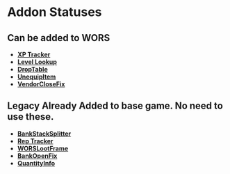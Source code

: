 # Addon Statuses

## Can be added to WORS
- **[XP Tracker](https://github.com/dagsvik/WORS-Addons/tree/main/CanBeAddedWORS/XPTracker)**
- **[Level Lookup](https://github.com/dagsvik/WORS-Addons/tree/main/CanBeAddedWORS/LevelLookup)**
- **[DropTable](https://github.com/dagsvik/WORS-Addons/tree/main/CanBeAddedWORS/DropTable)**
- **[UnequipItem](https://github.com/dagsvik/WORS-Addons/tree/main/CanBeAddedWORS/UnequipItem)**
- **[VendorCloseFix](https://github.com/dagsvik/WORS-Addons/tree/main/CanBeAddedWORS/VendorCloseFix)**




## Legacy Already Added to base game. No need to use these. 
- **[BankStackSplitter](https://github.com/dagsvik/WORS-Addons/tree/e23d15ca4bb4d4227931effe3fc8e25435d05911/AddedToWORS/BankStackSplitter)**
- **[Rep Tracker](https://github.com/dagsvik/WORS-Addons/tree/e23d15ca4bb4d4227931effe3fc8e25435d05911/AddedToWORS/RepTracker)**
- **[WORSLootFrame](https://github.com/dagsvik/WORS-Addons/tree/e23d15ca4bb4d4227931effe3fc8e25435d05911/AddedToWORS/WORSLootFrame)**
- **[BankOpenFix](https://github.com/dagsvik/WORS-Addons/tree/e23d15ca4bb4d4227931effe3fc8e25435d05911/CanBeAddedWORS/BankOpenFix)**
- **[QuantityInfo](https://github.com/dagsvik/WORS-Addons/tree/e23d15ca4bb4d4227931effe3fc8e25435d05911/AddedToWORS/QuantityInfo)**




